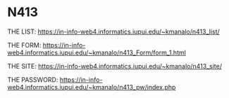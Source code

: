 # N413

THE LIST: https://in-info-web4.informatics.iupui.edu/~kmanalo/n413_list/

THE FORM: https://in-info-web4.informatics.iupui.edu/~kmanalo/n413_Form/form_1.html

THE SITE: https://in-info-web4.informatics.iupui.edu/~kmanalo/n413_site/

THE PASSWORD: https://in-info-web4.informatics.iupui.edu/~kmanalo/n413_pw/index.php
